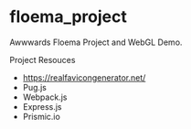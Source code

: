 # floema_project
Awwwards Floema Project and WebGL Demo.

Project Resouces
- https://realfavicongenerator.net/
- Pug.js
- Webpack.js
- Express.js
- Prismic.io
